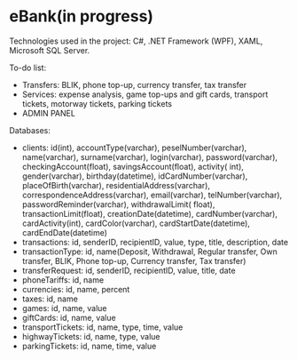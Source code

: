 # eBank(in progress)

Technologies used in the project: C#, .NET Framework (WPF), XAML, Microsoft SQL Server.

To-do list:
- Transfers: BLIK, phone top-up, currency transfer, tax transfer
- Services: expense analysis, game top-ups and gift cards, transport tickets, motorway tickets, parking tickets
- ADMIN PANEL

Databases:
- clients: id(int), accountType(varchar), peselNumber(varchar), name(varchar), surname(varchar), login(varchar), password(varchar), checkingAccount(float), savingsAccount(float), activity( int), gender(varchar), birthday(datetime), idCardNumber(varchar), placeOfBirth(varchar), residentialAddress(varchar), correspondenceAddress(varchar), email(varchar), telNumber(varchar), passwordReminder(varchar), withdrawalLimit( float), transactionLimit(float), creationDate(datetime), cardNumber(varchar), cardActivity(int), cardColor(varchar), cardStartDate(datetime), cardEndDate(datetime)
- transactions: id, senderID, recipientID, value, type, title, description, date
- transactionType: id, name(Deposit, Withdrawal, Regular transfer, Own transfer, BLIK, Phone top-up, Currency transfer, Tax transfer)
- transferRequest: id, senderID, recipientID, value, title, date
- phoneTariffs: id, name
- currencies: id, name, percent
- taxes: id, name
- games: id, name, value
- giftCards: id, name, value
- transportTickets: id, name, type, time, value
- highwayTickets: id, name, type, value
- parkingTickets: id, name, time, value
